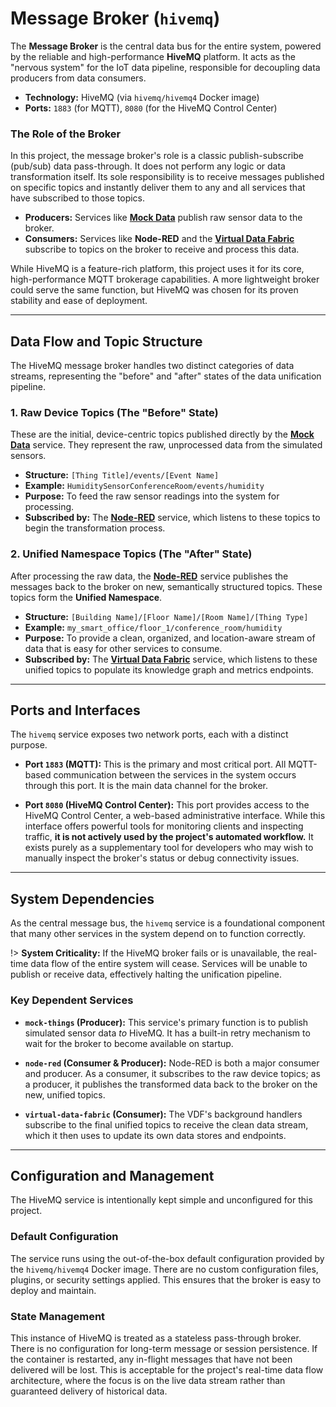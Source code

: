 # Message Broker (`hivemq`)

The **Message Broker** is the central data bus for the entire system, powered by the reliable and high-performance **HiveMQ** platform. It acts as the "nervous system" for the IoT data pipeline, responsible for decoupling data producers from data consumers.

- **Technology:** HiveMQ (via `hivemq/hivemq4` Docker image)
- **Ports:** `1883` (for MQTT), `8080` (for the HiveMQ Control Center)

### The Role of the Broker

In this project, the message broker's role is a classic publish-subscribe (pub/sub) data pass-through. It does not perform any logic or data transformation itself. Its sole responsibility is to receive messages published on specific topics and instantly deliver them to any and all services that have subscribed to those topics.

- **Producers:** Services like **[Mock Data](components/mock-data.md)** publish raw sensor data to the broker.
- **Consumers:** Services like **Node-RED** and the **[Virtual Data Fabric](components/virtual-data-fabric.md)** subscribe to topics on the broker to receive and process this data.

While HiveMQ is a feature-rich platform, this project uses it for its core, high-performance MQTT brokerage capabilities. A more lightweight broker could serve the same function, but HiveMQ was chosen for its proven stability and ease of deployment.

---

## Data Flow and Topic Structure

The HiveMQ message broker handles two distinct categories of data streams, representing the "before" and "after" states of the data unification pipeline.

### 1. Raw Device Topics (The "Before" State)

These are the initial, device-centric topics published directly by the **[Mock Data](components/mock-data.md)** service. They represent the raw, unprocessed data from the simulated sensors.

- **Structure:** `[Thing Title]/events/[Event Name]`
- **Example:** `HumiditySensorConferenceRoom/events/humidity`
- **Purpose:** To feed the raw sensor readings into the system for processing.
- **Subscribed by:** The **[Node-RED](components/node-red.md)** service, which listens to these topics to begin the transformation process.

### 2. Unified Namespace Topics (The "After" State)

After processing the raw data, the **[Node-RED](components/node-red.md)** service publishes the messages back to the broker on new, semantically structured topics. These topics form the **Unified Namespace**.

- **Structure:** `[Building Name]/[Floor Name]/[Room Name]/[Thing Type]`
- **Example:** `my_smart_office/floor_1/conference_room/humidity`
- **Purpose:** To provide a clean, organized, and location-aware stream of data that is easy for other services to consume.
- **Subscribed by:** The **[Virtual Data Fabric](components/virtual-data-fabric.md)** service, which listens to these unified topics to populate its knowledge graph and metrics endpoints.

---

## Ports and Interfaces

The `hivemq` service exposes two network ports, each with a distinct purpose.

- **Port `1883` (MQTT):** This is the primary and most critical port. All MQTT-based communication between the services in the system occurs through this port. It is the main data channel for the broker.

- **Port `8080` (HiveMQ Control Center):** This port provides access to the HiveMQ Control Center, a web-based administrative interface. While this interface offers powerful tools for monitoring clients and inspecting traffic, **it is not actively used by the project's automated workflow.** It exists purely as a supplementary tool for developers who may wish to manually inspect the broker's status or debug connectivity issues.

---

## System Dependencies

As the central message bus, the `hivemq` service is a foundational component that many other services in the system depend on to function correctly.

!> **System Criticality:** If the HiveMQ broker fails or is unavailable, the real-time data flow of the entire system will cease. Services will be unable to publish or receive data, effectively halting the unification pipeline.

### Key Dependent Services

- **`mock-things` (Producer):** This service's primary function is to publish simulated sensor data _to_ HiveMQ. It has a built-in retry mechanism to wait for the broker to become available on startup.

- **`node-red` (Consumer & Producer):** Node-RED is both a major consumer and producer. As a consumer, it subscribes to the raw device topics; as a producer, it publishes the transformed data back to the broker on the new, unified topics.

- **`virtual-data-fabric` (Consumer):** The VDF's background handlers subscribe to the final unified topics to receive the clean data stream, which it then uses to update its own data stores and endpoints.

---

## Configuration and Management

The HiveMQ service is intentionally kept simple and unconfigured for this project.

### Default Configuration

The service runs using the out-of-the-box default configuration provided by the `hivemq/hivemq4` Docker image. There are no custom configuration files, plugins, or security settings applied. This ensures that the broker is easy to deploy and maintain.

### State Management

This instance of HiveMQ is treated as a stateless pass-through broker. There is no configuration for long-term message or session persistence. If the container is restarted, any in-flight messages that have not been delivered will be lost. This is acceptable for the project's real-time data flow architecture, where the focus is on the live data stream rather than guaranteed delivery of historical data.
